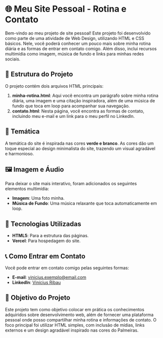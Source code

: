 
# 🌐 Meu Site Pessoal - Rotina e Contato

Bem-vindo ao meu projeto de site pessoal! Este projeto foi desenvolvido como parte de uma atividade de Web Design, utilizando HTML e CSS básicos. Nele, você poderá conhecer um pouco mais sobre minha rotina diária e as formas de entrar em contato comigo. Além disso, inclui recursos multimídia como imagem, música de fundo e links para minhas redes sociais.

## 📑 Estrutura do Projeto

O projeto contém dois arquivos HTML principais:

1. **minha-rotina.html**: Aqui você encontra um parágrafo sobre minha rotina diária, uma imagem e uma citação inspiradora, além de uma música de fundo que toca em loop para acompanhar sua navegação.
2. **contato.html**: Nesta página, você encontra as formas de contato, incluindo meu e-mail e um link para o meu perfil no LinkedIn.

## 🎨 Temática

A temática do site é inspirada nas cores **verde e branco**. As cores dão um toque especial ao design minimalista do site, trazendo um visual agradável e harmonioso.



## 🖼️ Imagem e Áudio

Para deixar o site mais interativo, foram adicionados os seguintes elementos multimídia:
- **Imagem**: Uma foto minha.
- **Música de Fundo**: Uma música relaxante que toca automaticamente em loop.

## 🚀 Tecnologias Utilizadas

- **HTML5**: Para a estrutura das páginas.
- **Vercel**: Para hospedagem do site.

## 📞 Como Entrar em Contato

Você pode entrar em contato comigo pelas seguintes formas:

- **E-mail**: vinicius.exemplo@email.com
- **LinkedIn**: [Vinícius Ribau](https://www.linkedin.com/in/viniciusribau/)

## 🎯 Objetivo do Projeto

Este projeto tem como objetivo colocar em prática os conhecimentos adquiridos sobre desenvolvimento web, além de fornecer uma plataforma pessoal onde posso compartilhar minha rotina e informações de contato. O foco principal foi utilizar HTML simples, com inclusão de mídias, links externos e um design agradável inspirado nas cores do Palmeiras.



